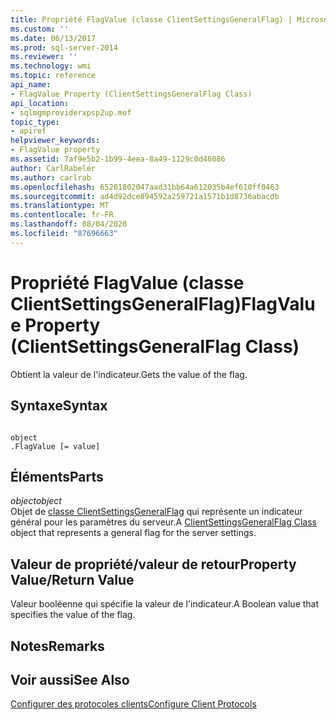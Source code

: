 ```yaml
---
title: Propriété FlagValue (classe ClientSettingsGeneralFlag) | Microsoft Docs
ms.custom: ''
ms.date: 06/13/2017
ms.prod: sql-server-2014
ms.reviewer: ''
ms.technology: wmi
ms.topic: reference
api_name:
- FlagValue Property (ClientSettingsGeneralFlag Class)
api_location:
- sqlmgmproviderxpsp2up.mof
topic_type:
- apiref
helpviewer_keywords:
- FlagValue property
ms.assetid: 7af9e5b2-1b99-4eea-8a49-1129c0d46086
author: CarlRabeler
ms.author: carlrab
ms.openlocfilehash: 65201802047aad31bb64a612035b4ef610ff0463
ms.sourcegitcommit: ad4d92dce894592a259721a1571b1d8736abacdb
ms.translationtype: MT
ms.contentlocale: fr-FR
ms.lasthandoff: 08/04/2020
ms.locfileid: "87696663"
---
```

# <a name="flagvalue-property-clientsettingsgeneralflag-class"></a><span data-ttu-id="4ed34-102">Propriété FlagValue (classe ClientSettingsGeneralFlag)</span><span class="sxs-lookup"><span data-stu-id="4ed34-102">FlagValue Property (ClientSettingsGeneralFlag Class)</span></span>
  <span data-ttu-id="4ed34-103">Obtient la valeur de l'indicateur.</span><span class="sxs-lookup"><span data-stu-id="4ed34-103">Gets the value of the flag.</span></span>  
  
## <a name="syntax"></a><span data-ttu-id="4ed34-104">Syntaxe</span><span class="sxs-lookup"><span data-stu-id="4ed34-104">Syntax</span></span>  
  
```  
  
object  
.FlagValue [= value]  
```  
  
## <a name="parts"></a><span data-ttu-id="4ed34-105">Éléments</span><span class="sxs-lookup"><span data-stu-id="4ed34-105">Parts</span></span>  
 <span data-ttu-id="4ed34-106">*object*</span><span class="sxs-lookup"><span data-stu-id="4ed34-106">*object*</span></span>  
 <span data-ttu-id="4ed34-107">Objet de [classe ClientSettingsGeneralFlag](clientsettingsgeneralflag-class.md) qui représente un indicateur général pour les paramètres du serveur.</span><span class="sxs-lookup"><span data-stu-id="4ed34-107">A [ClientSettingsGeneralFlag Class](clientsettingsgeneralflag-class.md) object that represents a general flag for the server settings.</span></span>  
  
## <a name="property-valuereturn-value"></a><span data-ttu-id="4ed34-108">Valeur de propriété/valeur de retour</span><span class="sxs-lookup"><span data-stu-id="4ed34-108">Property Value/Return Value</span></span>  
 <span data-ttu-id="4ed34-109">Valeur booléenne qui spécifie la valeur de l'indicateur.</span><span class="sxs-lookup"><span data-stu-id="4ed34-109">A Boolean value that specifies the value of the flag.</span></span>  
  
## <a name="remarks"></a><span data-ttu-id="4ed34-110">Notes</span><span class="sxs-lookup"><span data-stu-id="4ed34-110">Remarks</span></span>  
  
## <a name="see-also"></a><span data-ttu-id="4ed34-111">Voir aussi</span><span class="sxs-lookup"><span data-stu-id="4ed34-111">See Also</span></span>  
 [<span data-ttu-id="4ed34-112">Configurer des protocoles clients</span><span class="sxs-lookup"><span data-stu-id="4ed34-112">Configure Client Protocols</span></span>](https://technet.microsoft.com/library/ms181035.aspx)  
  
  

